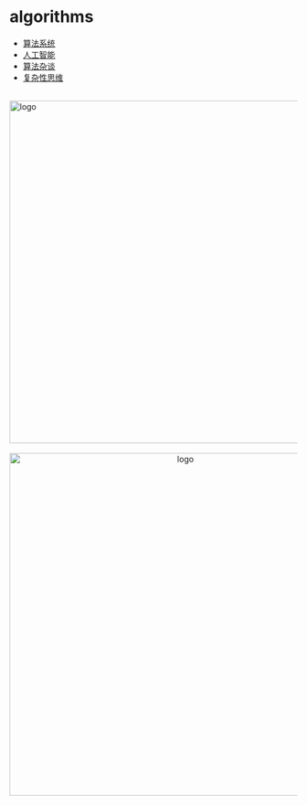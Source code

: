 # algorithms
  
-   [算法系统](base_algo/README.md)
-   [人工智能](ai/README.md)
-   [算法杂谈](other_algo/README.md)
-   [复杂性思维](think_complexity/README.md)

<br />
<img  src='/img/bjkb.PNG' width="600" alt="logo">
<br />
<br />
<div align="center">

<img  src='/img/01.jpeg' width="600" alt="logo" />
</div>
<br />
<br />
